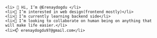 <ul>
  
    <li> 👋 Hi, I’m @Erenaydogdu </li>
    <li>👀 I’m interested in web design(frontend mostly)</li>
    <li>🌱 I’m currently learning backend side</li>
    <li>💞️ I’m looking to collaborate on human being on anything that will make life easier.</li>
    <li>📫 erenaydogdu97@gmail.com</li>
  
</ul>

